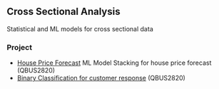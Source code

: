 ## Cross Sectional Analysis
Statistical and ML models for cross sectional data

### Project
- [House Price Forecast](../master/HousePricesModelling/Report.pdf) ML Model Stacking for house price forecast (QBUS2820)
- [Binary Classification for customer response](https://github.com/YiranJing/CrossSectionalAnalysis/blob/master/ClassificationAnalyis/CustomerResponseClassification/Report.pdf) (QBUS2820)
